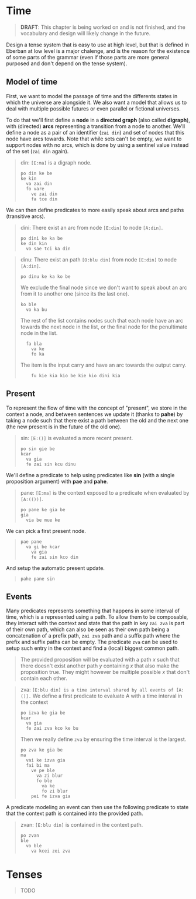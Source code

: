 # Time

> __DRAFT__: This chapter is being worked on and is not finished, and the
> vocabulary and design will likely change in the future.

Design a tense system that is easy to use at high level, but that is defined in
Eberban at low level is a major chalenge, and is the reason for the existence of
some parts of the grammar (even if those parts are more general purposed and
don't depend on the tense system).

## Model of time

First, we want to model the passage of time and the differents states in which
the universe are alongside it. We also want a model that allows us to deal with
multiple possible futures or even parallel or fictional universes.

To do that we'll first define a __node__ in a __directed graph__ (also called
__digraph__), with (directed) __arcs__ representing a transition from a node to
another. We'll define a node as a pair of an identifier (`zai din`) and set of
nodes that this node have arcs towards. Note that while sets can't be empty, we
want to support nodes with no arcs, which is done by using a sentinel value
instead of the set (`zai din` again).

> din: `[E:ma]` is a digraph node.
>
> ```
> po din ke be
> ke kin
>   va zai din
>   fo vare
>     ve zai din
>     fa tce din
> ```

We can then define predicates to more easily speak about arcs and paths
(transitive arcs).

> dini: There exist an arc from node `[E:din]` to node `[A:din]`.
>
> ```
> po dini ke ka be
> ke din kin
>   vo sae tci ka din
> ```

> dinu: There exist an path `[O:blu din]` from node `[E:din]` to node `[A:din]`.
>
> ```
> po dinu ke ka ko be
> ```
> We exclude the final node since we don't want to speak about an arc from it to
> another one (since its the last one).
> ```
> ko ble
>   vo ka bu
> ```
> The rest of the list contains nodes such that each node have an arc towards
> the next node in the list, or the final node for the penultimate node in the
> list.
> ```
>   fa bla
>     va ke
>     fo ka
> ```
> The item is the input carry and have an arc towards the output carry.
> ```
>     fu kie kia kio be kie kio dini kia
> ```

## Present

To represent the flow of time with the concept of "present", we store in the
context a node, and between sentences we update it (thanks to __pahe__) by
taking a node such that there exist a path between the old and the next one
(the new present is in the future of the old one).

> sin: `[E:()]` is evaluated a more recent present.
> ```
> po sin gie be
> kcar
>   va gia
>   fe zai sin kcu dinu
> ```

We'll define a predicate to help using predicates like __sin__ (with a single
proposition argument) with __pae__ and __pahe__.

> pane: `[E:ma]` is the context exposed to a predicate when evaluated by `[A:(())]`.
> ```
> po pane ke gia be
> gia
>   via be mue ke
> ```

We can pick a first present node.

> ```
> pae pane
>   va gi be kcar
>     va gia
>     fe zai sin kco din
> ```

And setup the automatic present update.

> ```
> pahe pane sin
> ```

## Events

Many predicates represents something that happens in some interval of time,
which is a represented using a path. To allow them to be composable, they
interact with the context and state that the path in key `zai zva` is part
of their own path, which can also be seen as their own path being a
concatenation of a prefix path, `zai zva` path and a suffix path where the
prefix and suffix paths can be empty. The predicate `zva` can be used to
setup such entry in the context and find a (local) biggest common path.

> The provided proposition will be evaluated with a path _x_ such that there
> doesn't exist another path _y_ containing _x_ that also make the proposition
> true. They might however be multiple possible _x_ that don't contain each
> other.

> zva: `[E:blu din] is a time interval shared by all events of [A:()].`
> We define a first predicate to evaluate A with a time interval in the
> context
> ```
> po izva ke gia be
> kcar
>   va gia
>   fe zai zva kco ke bu
> ```
> Then we really define `zva` by ensuring the time interval is the largest.
> ```
> po zva ke gia be
> ma
>   vai ke izva gia
>   fai bi ma
>     ve pe ble
>       va zi blur
>       fo ble
>         va ke
>         fo zi blur
>     pei fe izva gia
> ```

A predicate modeling an event can then use the following predicate to state
that the context path is contained into the provided path.

> zvan: `[E:blu din]` is contained in the context path.
> ```
> po zvan
> ble
>   vo ble
>     va kcei zei zva
> ```

# Tenses

> TODO